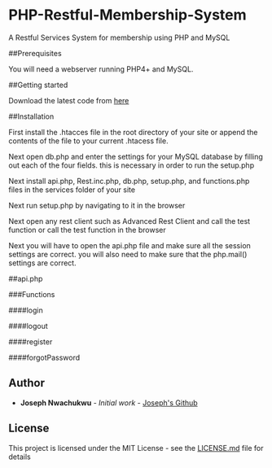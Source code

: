 # PHP-Restful-Membership-System

A Restful Services System for membership using PHP and MySQL

##Prerequisites 

You will need a webserver running PHP4+ and MySQL.

##Getting started

Download the latest code from [here](https://github.com/josephnwachukwu/PHP-Restful-Membership-System)

##Installation

First install the .htacces file in the root directory of your site or append the contents of the file to your current .htacess file.

Next open db.php and enter the settings for your MySQL database by filling out each of the four fields. this is necessary in order to run the setup.php

Next install api.php, Rest.inc.php, db.php, setup.php, and functions.php files in the services folder of your site

Next run setup.php by navigating to it in the browser

Next open any rest client such as Advanced Rest Client and call the test function or call the test function in the browser

Next you will have to open the api.php file and make sure all the session settings are correct. you will also need to make sure that the php.mail() settings are correct.

##api.php

###Functions

####login

####logout

####register

####forgotPassword



## Author

* **Joseph Nwachukwu** - *Initial work* - [Joseph's Github](https://github.com/josephnwachukwu)

## License

This project is licensed under the MIT License - see the [LICENSE.md](LICENSE.md) file for details
